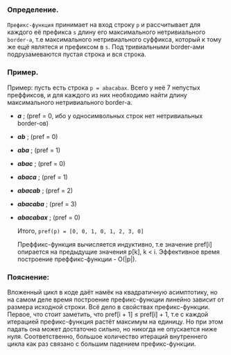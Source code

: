 ### Определение.
`Префикс-функция` принимает на вход строку `p` и рассчитывает для каждого её префикса `s` длину его максимального нетривиального `border-а`, т.е максимального нетривиального суффикса, который к тому же 
ещё являтеся и префиксом в `s`. Под тривиальными border-ами подрузамеваются пустая строка и вся строка.  

### Пример.
Пример: пусть есть строка `p = abacabax`. Всего у неё 7 непустых преффиксов, и для каждого из них необходимо найти длину максимального нетривиального border-a.
- **_a_** ; (pref = 0, ибо у односимвольных строк нет нетривиальных border-ов)
- **_ab_** ; (pref = 0)
- **_aba_** ; (pref = 1)
- **_abac_** ; (pref = 0)
- **_abaca_** ; (pref = 1)
- **_abacab_** ; (pref = 2)
- **_abacaba_** ; (pref = 3)
- **_abacabax_** ; (pref = 0)

  Итого, `pref(p) = [0, 0, 1, 0, 1, 2, 3, 0]`

  Преффикс-функция вычисляется индуктивно, т.е значение pref[i] опирается на предыдущие значения p[k], k < i.
  Эффективное время построение преффикс-функции - O(|p|).

### Пояснение:
Вложенный цикл в коде даёт намёк на квадратичную асимптотику, но на самом деле время построение префикс-функции линейно зависит от размера исходной строки.
Всё дело в свойствах префикс-функции. Первое, что стоит заметить, что pref[i + 1] $\leq$ pref[i] + 1, т.е с каждой итерацией префикс-функция растёт максимум на единицу. Но при этом падать она может достаточно сильно, но никогда не опускается ниже нуля. Соответственно, большое количество итераций внутреннего цикла как раз связано с большим падением префикс-функции.
